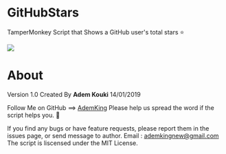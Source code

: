 # GitHubStars
TamperMonkey Script that Shows a GitHub user's total stars ⭐

![](https://i.imgur.com/ShkhlYD.png)

# About
Version 1.0
Created By __Adem Kouki__ 14/01/2019

Follow Me on GitHub ==> [AdemKing](https://github.com/Ademking)
Please help us spread the word if the script helps you. 💖

If you find any bugs or have feature requests, please report them in the issues page, or send message to author.
Email : ademkingnew@gmail.com
The script is liscensed under the MIT License.
